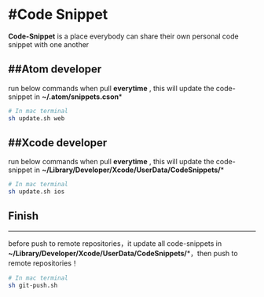 #Code Snippet
===============================

**Code-Snippet** is a place everybody can share their own personal code snippet with one another

##Atom developer
-----------------------------------
run below commands when pull **everytime** ,  this will update the code-snippet in **~/.atom/snippets.cson***
```bash
# In mac terminal
sh update.sh web
```
##Xcode developer
-----------------------------------
run below commands when pull **everytime** ,  this will update the code-snippet in **~/Library/Developer/Xcode/UserData/CodeSnippets/***
```bash
# In mac terminal
sh update.sh ios
```
## Finish
----------------------------------
before push to remote repositories，it update all code-snippets in  **~/Library/Developer/Xcode/UserData/CodeSnippets/***，then push to remote repositories！

```bash
# In mac terminal
sh git-push.sh
```
